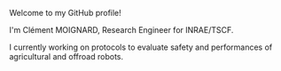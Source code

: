 Welcome to my GitHub profile!


I'm Clément MOIGNARD, Research Engineer for INRAE/TSCF.


I currently working on protocols to evaluate safety and performances of agricultural and offroad robots.


